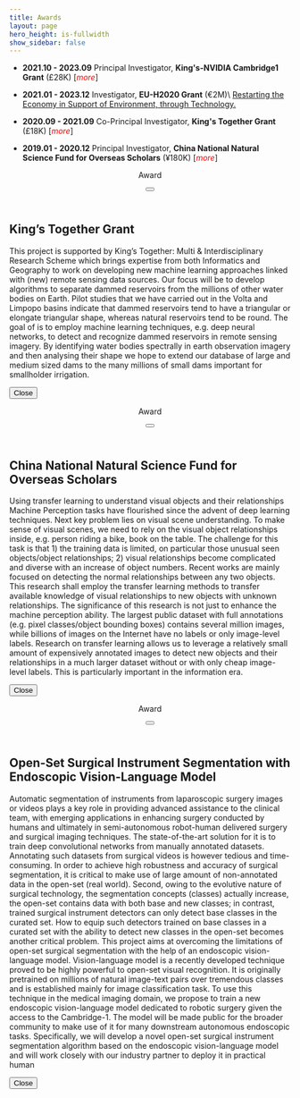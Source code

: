 ```yaml
---
title: Awards
layout: page
hero_height: is-fullwidth
show_sidebar: false
---
```


<script src = "https://ajax.googleapis.com/ajax/libs/jquery/2.1.1/jquery.min.js"></script>
- **2021.10 - 2023.09** Principal Investigator, **King's-NVIDIA Cambridge1 Grant** (£28K)
[<i id="award-03" style="color:red" aria-hidden="true">more</i>]

- **2021.01 - 2023.12** Investigator, **EU-H2020 Grant** (€2M)\\
[Restarting the Economy in Support of Environment, through Technology.](https://cordis.europa.eu/project/id/101017857)

- **2020.09 - 2021.09** Co-Principal Investigator, **King's Together Grant** (£18K)
[<i id="award-01" style="color:red" aria-hidden="true">more</i>]

- **2019.01 - 2020.12** Principal Investigator, **China National Natural Science Fund for Overseas Scholars** (¥180K)
[<i id="award-02" style="color:red" aria-hidden="true">more</i>]

<div id="detail-01" class="modal">
  <div class="modal-background"></div>
  <div class="modal-card">
    <header class="modal-card-head">
      <p class="modal-card-title">Award</p>
      <button class="delete" id="top-close-01" aria-label="close"></button>
    </header>
    <section class="modal-card-body">
      <div class="content">
        <h2>King’s Together Grant</h2>
        <p>This project is supported by King’s Together: Multi & Interdisciplinary Research Scheme which brings expertise from both Informatics and Geography to work on developing new machine learning approaches linked with (new) remote sensing data sources. 
           Our focus will be to develop algorithms to separate dammed reservoirs from the millions of other water bodies on Earth.  Pilot studies that we have carried out in the Volta and Limpopo basins indicate that dammed reservoirs tend to have a triangular or elongate triangular shape, whereas natural reservoirs tend to be round. 
           The goal of is to employ machine learning techniques, e.g. deep neural networks, to detect and recognize dammed reservoirs in remote sensing imagery. By identifying water bodies spectrally in earth observation imagery and then analysing their shape we hope to extend our database of large and medium sized dams to the many millions of small dams important for smallholder irrigation. 
        </p>
      </div>
    </section>
    <footer class="modal-card-foot">
        <button class="button" id="close-01">Close</button>
    </footer>
  </div>
</div>

<div id="detail-02" class="modal">
  <div class="modal-background"></div>
  <div class="modal-card">
    <header class="modal-card-head">
      <p class="modal-card-title">Award</p>
      <button class="delete" id="top-close-02" aria-label="close"></button>
    </header>
    <section class="modal-card-body">
      <div class="content">
        <h2>China National Natural Science Fund for Overseas Scholars</h2>
        <p>
        Using transfer learning to understand visual objects and their relationships
        Machine Perception tasks have flourished since the advent of deep learning techniques. Next key problem lies on visual scene understanding. To make sense of visual scenes, we need to rely on the visual object relationships inside, e.g. person riding a bike, book on the table. The challenge for this task is that 1) the training data is limited, on particular those unusual seen objects/object relationships; 2) visual relationships become complicated and diverse with an increase of object numbers. Recent works are mainly focused on detecting the normal relationships between any two objects.  
        This research shall employ the transfer learning methods to transfer available knowledge of visual relationships to new objects with unknown relationships. The significance of this research is not just to enhance the machine perception ability. The largest public dataset with full annotations (e.g. pixel classes/object bounding boxes) contains several million images, while billions of images on the Internet have no labels or only image-level labels. Research on transfer learning allows us to leverage a relatively small amount of expensively annotated images to detect new objects and their relationships in a much larger dataset without or with only cheap image-level labels. This is particularly important in the information era.
        </p>
      </div>
    </section>
    <footer class="modal-card-foot">
        <button class="button" id="close-02">Close</button>
    </footer>
  </div>
</div>


<div id="detail-03" class="modal">
  <div class="modal-background"></div>
  <div class="modal-card">
    <header class="modal-card-head">
      <p class="modal-card-title">Award</p>
      <button class="delete" id="top-close-03" aria-label="close"></button>
    </header>
    <section class="modal-card-body">
      <div class="content">
        <h2>Open-Set Surgical Instrument Segmentation with Endoscopic Vision-Language Model</h2>
        <p>
        Automatic segmentation of instruments from laparoscopic surgery images or videos plays a key role in providing advanced assistance to the clinical team, with emerging applications in enhancing surgery conducted by humans and ultimately in semi-autonomous robot-human delivered surgery and surgical imaging techniques. The state-of-the-art solution for it is to train deep convolutional networks from manually annotated datasets. Annotating such datasets from surgical videos is however tedious and time-consuming. In order to achieve high robustness and accuracy of surgical segmentation, it is critical to make use of large amount of non-annotated data in the open-set (real world). Second, owing to the evolutive nature of surgical technology, the segmentation concepts (classes) actually increase, the open-set contains data with both base and new classes; in contrast, trained surgical instrument detectors can only detect base classes in the curated set. How to equip such detectors trained on base classes in a curated  set with the ability to detect new classes in the open-set becomes another critical problem. This project aims at overcoming the limitations of open-set surgical segmentation with the help of an endoscopic vision-language model. Vision-language model is a recently developed technique proved to be highly powerful to open-set visual recognition. It is originally pretrained on millions of natural image-text pairs over tremendous classes and is established mainly for image classification task. To use this technique in the medical imaging domain, we propose to train a new endoscopic vision-language model dedicated to robotic surgery given the access to the Cambridge-1. The model will be made public for the broader community to make use of it for many downstream autonomous endoscopic tasks.  Specifically, we will develop a novel open-set surgical instrument segmentation algorithm based on the endoscopic vision-language model and will work closely with our industry partner to deploy it in practical human
        </p>
      </div>
    </section>
    <footer class="modal-card-foot">
        <button class="button" id="close-03">Close</button>
    </footer>
  </div>
</div>


<script>
$("#award-01").click(function() {
  $("#detail-01").addClass("is-active");  
});
$("#top-close-01").click(function() {
   $("#detail-01").removeClass("is-active");
});
$("#close-01").click(function() {
   $("#detail-01").removeClass("is-active");
});
$("#award-02").click(function() {
  $("#detail-02").addClass("is-active");  
});
$("#top-close-02").click(function() {
   $("#detail-02").removeClass("is-active");
});
$("#close-02").click(function() {
   $("#detail-02").removeClass("is-active");
});
$("#award-03").click(function() {
  $("#detail-03").addClass("is-active");  
});
$("#top-close-03").click(function() {
   $("#detail-03").removeClass("is-active");
});
$("#close-03").click(function() {
   $("#detail-03").removeClass("is-active");
});
</script>
